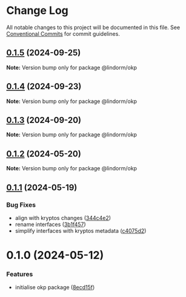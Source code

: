 # Change Log

All notable changes to this project will be documented in this file.
See [Conventional Commits](https://conventionalcommits.org) for commit guidelines.

## [0.1.5](https://github.com/lindorm-io/monorepo/compare/@lindorm/okp@0.1.4...@lindorm/okp@0.1.5) (2024-09-25)

**Note:** Version bump only for package @lindorm/okp

## [0.1.4](https://github.com/lindorm-io/monorepo/compare/@lindorm/okp@0.1.3...@lindorm/okp@0.1.4) (2024-09-23)

**Note:** Version bump only for package @lindorm/okp

## [0.1.3](https://github.com/lindorm-io/monorepo/compare/@lindorm/okp@0.1.2...@lindorm/okp@0.1.3) (2024-09-20)

**Note:** Version bump only for package @lindorm/okp

## [0.1.2](https://github.com/lindorm-io/monorepo/compare/@lindorm/okp@0.1.1...@lindorm/okp@0.1.2) (2024-05-20)

**Note:** Version bump only for package @lindorm/okp

## [0.1.1](https://github.com/lindorm-io/monorepo/compare/@lindorm/okp@0.1.0...@lindorm/okp@0.1.1) (2024-05-19)

### Bug Fixes

- align with kryptos changes ([344c4e2](https://github.com/lindorm-io/monorepo/commit/344c4e2fad07e66c91f7e0820bfc929c1f8ffcab))
- rename interfaces ([3b1f457](https://github.com/lindorm-io/monorepo/commit/3b1f45736f88b8c2d4481cbeca6da87bf8443bde))
- simplify interfaces with kryptos metadata ([c4075d2](https://github.com/lindorm-io/monorepo/commit/c4075d2e133c2fe0a1fafa548da68db34b3407c6))

# 0.1.0 (2024-05-12)

### Features

- initialise okp package ([8ecd15f](https://github.com/lindorm-io/monorepo/commit/8ecd15f0079ea9cd830d1d006ea2fb0433a264e2))
